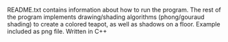README.txt contains information about how to run the program. The rest of the program implements drawing/shading algorithms (phong/gouraud shading) to create a colored teapot, as well as shadows on a floor. Example included as png file. Written in C++
